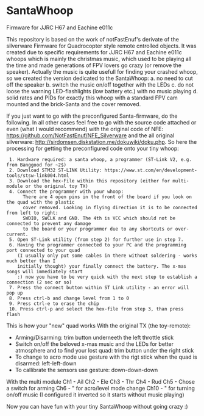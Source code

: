 # SantaWhoop
Firmware for JJRC H67 and Eachine e011c

This repository is based on the work of notFastEnuf's derivate of the silverware Firmware for Quadrocopter style remote cntrolled objects.
It was created due to specific requirements for JJRC H67 and Eachine e011c whoops which is mainly the christmas music, which used to be playing all the time and made generations of FPV lovers go crazy (or remove the speaker).
Actually the music is quite usefull for finding your crashed whoop, so we created the version dedicated to the SantaWhoop:
 a. no need to cut off the speaker
 b. switch the music on/off together with the LEDs
 c. do not loose the warning LED-flashlights (low battery etc.) with no music playing
 d. solid rates and PIDs for exactly this whoop with a standard FPV cam mounted and the brick-Santa and the cover removed.
 
If you just want to go with the preconfigured Santa-firmware, do the following. In all other cases feel free to go with the source code attached or even (what I would recommend) with the original code of NFE: https://github.com/NotFastEnuf/NFE_Silverware and the all original silverware: http://sirdomsen.diskstation.me/dokuwiki/doku.php.
So here the processing for getting the preconfigured code onto your tiny whoop:
 
     1. Hardware required: a santa whoop, a programmer (ST-Link V2, e.g. from Banggood for ~2$)
     2. Download STM32 ST-LINK Utility: https://www.st.com/en/development-tools/stsw-link004.html
     3. Download the hex-File within this repository (either for multi-module or the original toy TX)
     4. Connect the programmer with your whoop:
          There are 4 open pins in the front of the board if you look on the quad with the plastic 
          cover removed. Looking in flying direction it is to be connected from left to right: 
          SWDIO, SWCLK and GND. The 4th is VCC which should not be connected to prevent any damage 
          to the board or your programmer due to any shortcuts or over-current.
     5. Open ST-Link utility (from step 2) for further use in step 7.
     6. Having the programmer connected to your PC and the programming port connected to your quad 
        (I usually only put some cables in there without soldering - works much better than I 
        initially thought) your finally connect the battery. The x-mas songs will immediately start 
        :) now you have to be very quick with the next step to establish a connection (2 sec or so)
     7. Press the connect button within ST Link utility - an error will pop up
     8. Press ctrl-b and change level from 1 to 0
     9. Press ctrl-e to erase the chip
     10. Press ctrl-p and select the hex-file from step 3, than press flash

This is how your "new" quad works
   With the original TX (the toy-remote):
   - Arming/Disarming: trim button underneeth the left throttle stick
   - Switch on/off the beloved x-mas music and the LEDs for better atmosphere and to find your lost 
     quad: trim button under the right stick
   - To change to acro mode use gesture with the rigt stick when the quad is disarmed: left-left-down
   - To callibrate the sensors use gesture: down-down-down
   
   With the multi module
     Ch1 - Ail
     Ch2 - Ele
     Ch3 - Thr
     Ch4 - Rud
     Ch5 - Chose a switch for arming
     Ch6 -  " for acro/level mode change
     Ch10 - " for turning on/off music (I configured it inverted so it starts without music playing)

Now you can have fun with your tiny SantaWhoop without going crazy :)

